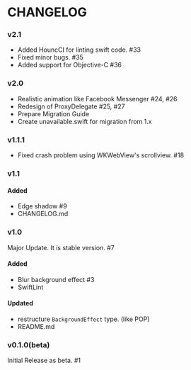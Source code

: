 # CHANGELOG
### v2.1
- Added HouncCI for linting swift code. #33
- Fixed minor bugs. #35
- Added support for Objective-C #36

### v2.0
- Realistic animation like Facebook Messenger #24, #26
- Redesign of ProxyDelegate #25, #27
- Prepare Migration Guide
- Create unavailable.swift for migration from 1.x

### v1.1.1
- Fixed crash problem using WKWebView's scrollview. #18

### v1.1
#### Added
- Edge shadow #9
- CHANGELOG.md

### v1.0
Major Update. It is stable version. #7

#### Added
- Blur background effect #3
- SwiftLint

#### Updated
- restructure `BackgroundEffect` type. (like POP)
- README.md

### v0.1.0(beta)
Initial Release as beta. #1

